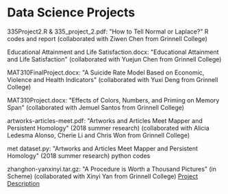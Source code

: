 # Data Science Projects

335Project2.R & 335_project_2.pdf: "How to Tell Normal or Laplace?" R codes and report (collaborated with Ziwen Chen from Grinnell College)

Educational Attainment and Life Satisfaction.docx: "Educational Attainment and Life Satisfaction" (collaborated with Yuejun Chen from Grinnell College)

MAT310FinalProject.docx: "A Suicide Rate Model Based on Economic, Violence and Health Indicators" (collaborated with Yuxi Deng from Grinnell College)

MAT310Project.docx: "Effects of Colors, Numbers, and Priming on Memory Span" (collaborated with Jemuel Santos from Grinnell College)

artworks-articles-meet.pdf: "Artworks and Articles Meet Mapper and Persistent Homology" (2018 summer research) (collaborated with Alicia Ledesma Alonso, Cherie Li and Chris Won from Grinnell College)

met dataset.py: "Artworks and Articles Meet Mapper and Persistent Homology" (2018 summer research) python codes

zhanghon-yanxinyi.tar.gz: "A Procedure is Worth a Thousand Pictures" (in Scheme) (collaborated with Xinyi Yan from Grinnell College) [Project Description](http://www.cs.grinnell.edu/~curtsinger/teaching/2016F/CSC151/assignments/project.html)

